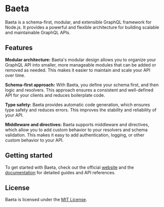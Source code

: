 # Baeta

Baeta is a schema-first, modular, and extensible GraphQL framework for Node.js.
It provides a powerful and flexible architecture for building scalable and maintainable GraphQL APIs.

## Features

**Modular architecture:** Baeta's modular design allows you to organize your GraphQL API into smaller, more manageable modules that can be added or removed as needed. This makes it easier to maintain and scale your API over time.

**Schema-first approach:** With Baeta, you define your schema first, and then logic and resolvers. This approach ensures a consistent and well-defined API for your clients and reduces boilerplate code.

**Type safety:** Baeta provides automatic code generation, which ensures type safety and reduces errors. This improves the stability and reliability of your API.

**Middleware and directives:** Baeta supports middleware and directives, which allow you to add custom behavior to your resolvers and schema validation. This makes it easy to add authentication, logging, or other custom behavior to your API.

## Getting started

To get started with Baeta, check out the official [website](https://baeta.io) and the [documentation](https://baeta.io/docs/intro) for detailed guides and API references.

## License

Baeta is licensed under the [MIT License](./LICENSE).
